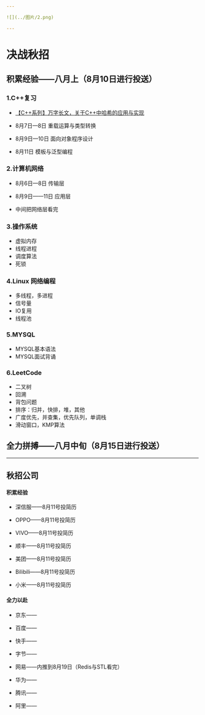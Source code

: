 ```yaml
---

![](../图片/2.png)

---
```


# 决战秋招

## 积累经验——八月上（8月10日进行投送）

### 1.C++复习

+ [【C++系列】万字长文，关于C++中哈希的应用与实现](https://lienguang.com/hash/)
+ 8月7日—8日 重载运算与类型转换
+ 8月9日—10日 面向对象程序设计

+ 8月11日 模板与泛型编程

### 2.计算机网络

+ 8月6日—8日 传输层
+ 8月9日——11日 应用层

+ 中间把网络层看完

### 3.操作系统

+ 虚拟内存
+ 线程进程
+ 调度算法
+ 死锁

### 4.Linux 网络编程

+ 多线程，多进程
+ 信号量
+ IO复用
+ 线程池

### 5.MYSQL

+ MYSQL基本语法
+ MYSQL面试背诵

### 6.LeetCode

+ 二叉树
+ 回溯
+ 背包问题
+ 排序：归并，快排，堆，其他
+ 广度优先，并查集，优先队列，单调栈
+ 滑动窗口，KMP算法

## 全力拼搏——八月中旬（8月15日进行投送）















---

## 秋招公司

#### 积累经验

+ 深信服——8月11号投简历

+ OPPO——8月11号投简历
+ VIVO——8月11号投简历
+ 顺丰——8月11号投简历
+ 美团——8月11号投简历
+ Bilibili——8月11号投简历
+ 小米——8月11号投简历

#### 全力以赴

+ 京东——
+ 百度——
+ 快手——
+ 字节——

+ 网易——内推到8月19日（Redis与STL看完）

+ 华为——

+ 腾讯——

+ 阿里——

  


